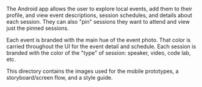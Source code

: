 The Android app allows the user to explore local events, add them to their profile, and view event descriptions, session schedules, and details about each session. They can also "pin" sessions they want to attend and view just the pinned sessions. 

Each event is branded with the main hue of the event photo. That color is carried throughout the UI for the event detail and schedule. Each session is branded with the color of the "type" of session: speaker, video, code lab, etc.

This directory contains the images used for the mobile prototypes, a storyboard/screen flow, and a style guide.
